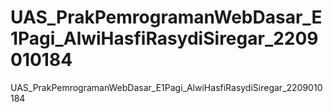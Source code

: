 # UAS_PrakPemrogramanWebDasar_E1Pagi_AlwiHasfiRasydiSiregar_2209010184
UAS_PrakPemrogramanWebDasar_E1Pagi_AlwiHasfiRasydiSiregar_2209010184
